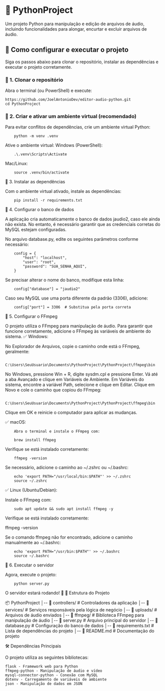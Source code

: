 # 🎵 PythonProject

Um projeto Python para manipulação e edição de arquivos de áudio, incluindo funcionalidades para alongar, encurtar e excluir arquivos de áudio.

## 🚀 Como configurar e executar o projeto

Siga os passos abaixo para clonar o repositório, instalar as dependências e executar o projeto corretamente.

### 🔹 1. Clonar o repositório

Abra o terminal (ou PowerShell) e execute:

    https://github.com/JoelAntonioDev/editor-audio-python.git
    cd PythonProject

### 🔹 2. Criar e ativar um ambiente virtual (recomendado)

Para evitar conflitos de dependências, crie um ambiente virtual Python:


        python -m venv .venv

Ative o ambiente virtual:
Windows (PowerShell):

        .\.venv\Scripts\Activate

Mac/Linux:

        source .venv/bin/activate

🔹 3. Instalar as dependências

Com o ambiente virtual ativado, instale as dependências:

        pip install -r requirements.txt

🔹 4. Configurar o banco de dados

A aplicação cria automaticamente o banco de dados jaudio2, caso ele ainda não exista. No entanto, é necessário garantir que as credenciais corretas do MySQL estejam configuradas.

No arquivo database.py, edite os seguintes parâmetros conforme necessário:

        config = {
            "host": "localhost",
            "user": "root",
            "password": "SUA_SENHA_AQUI",
        }

Se precisar alterar o nome do banco, modifique esta linha:

        config["database"] = "jaudio2"

Caso seu MySQL use uma porta diferente da padrão (3306), adicione:

        config["port"] = 3306  # Substitua pela porta correta

🔹 5. Configurar o FFmpeg

O projeto utiliza o FFmpeg para manipulação de áudio. Para garantir que funcione corretamente, adicione o FFmpeg às variáveis de ambiente do sistema.
✅ Windows:

No Explorador de Arquivos, copie o caminho onde está o FFmpeg, geralmente:

        C:\Users\SeuUsuario\Documents\PythonProject\PythonProject\ffmpeg\bin

No Windows, pressione Win + R, digite sysdm.cpl e pressione Enter.
Vá até a aba Avançado e clique em Variáveis de Ambiente.
Em Variáveis do sistema, encontre a variável Path, selecione e clique em Editar.
Clique em Novo e cole o caminho que copiou do FFmpeg:

        C:\Users\SeuUsuario\Documents\PythonProject\PythonProject\ffmpeg\bin

Clique em OK e reinicie o computador para aplicar as mudanças.

✅ macOS:

        Abra o terminal e instale o FFmpeg com:

        brew install ffmpeg

Verifique se está instalado corretamente:

        ffmpeg -version

Se necessário, adicione o caminho ao ~/.zshrc ou ~/.bashrc:

        echo 'export PATH="/usr/local/bin:$PATH"' >> ~/.zshrc
        source ~/.zshrc

✅ Linux (Ubuntu/Debian):

Instale o FFmpeg com:

        sudo apt update && sudo apt install ffmpeg -y

Verifique se está instalado corretamente:

ffmpeg -version

Se o comando ffmpeg não for encontrado, adicione o caminho manualmente ao ~/.bashrc:

        echo 'export PATH="/usr/bin:$PATH"' >> ~/.bashrc
        source ~/.bashrc

🔹 6. Executar o servidor

Agora, execute o projeto:

        python server.py

O servidor estará rodando! 🚀
📂 Estrutura do Projeto

📦 PythonProject
│-- 📂 controllers/        # Controladores da aplicação
│-- 📂 services/           # Serviços responsáveis pela lógica de negócio
│-- 📂 uploads/            # Arquivos de áudio enviados
│-- 📂 ffmpeg/             # Biblioteca FFmpeg para manipulação de áudio
│-- 📜 server.py           # Arquivo principal do servidor
│-- 📜 database.py         # Configuração do banco de dados
│-- 📜 requirements.txt    # Lista de dependências do projeto
│-- 📜 README.md           # Documentação do projeto

🛠 Dependências Principais

O projeto utiliza as seguintes bibliotecas:

    flask - Framework web para Python
    ffmpeg-python - Manipulação de áudio e vídeo
    mysql-connector-python - Conexão com MySQL
    dotenv - Carregamento de variáveis de ambiente
    json - Manipulação de dados em JSON